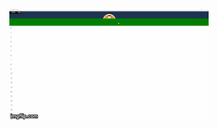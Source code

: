 ![Screenshot](https://raw.githubusercontent.com/ludovicroland/gesturessample-uwp/master/illustration.gif)
